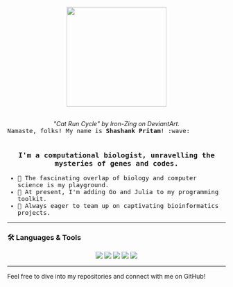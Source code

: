 <p align="center">
  <img src="https://github.com/shashankpritam/shashankpritam/assets/15816591/e95fc862-72ff-4620-bae3-3950f52e9f85" width="230">
  <br><br>

<div align="center">
  <em> "Cat Run Cycle" by Iron-Zing on DeviantArt. </em>
</div>

<samp>
  Namaste, folks! My name is <strong>Shashank Pritam</strong>! :wave:
  <br><br>

<div align="center">
  <h3> I'm a computational biologist, unravelling the mysteries of genes and codes. </h3>
</div>

- 👀 The fascinating overlap of biology and computer science is my playground. 
- 🌱 At present, I'm adding Go and Julia to my programming toolkit.
- 💞️ Always eager to team up on captivating bioinformatics projects.

</samp>


---

### 🛠️ Languages & Tools 

<p align="center">
  <img src="https://img.shields.io/badge/Python-3776AB?style=for-the-badge&logo=python&logoColor=white">
  <img src="https://img.shields.io/badge/R-276DC3?style=for-the-badge&logo=r&logoColor=white">
  <img src="https://img.shields.io/badge/MySQL-4479A1?style=for-the-badge&logo=mysql&logoColor=white">
  <img src="https://img.shields.io/badge/Go-00ADD8?style=for-the-badge&logo=go&logoColor=white">
  <img src="https://img.shields.io/badge/Julia-9558B2?style=for-the-badge&logo=julia&logoColor=white">
</p>

---

Feel free to dive into my repositories and connect with me on GitHub!

<!---
shashankpritam/shashankpritam is a ✨ special ✨ repository because its `README.md` (this file) appears on your GitHub profile.
You can click the Preview link to take a look at your changes.
--->
